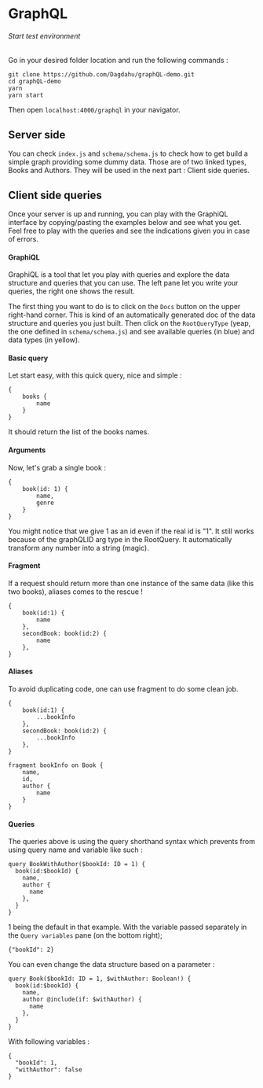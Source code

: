 # GraphQL

###### Start test environment

Go in your desired folder location and run the following commands :
```
git clone https://github.com/Dagdahu/graphQL-demo.git
cd graphQL-demo
yarn
yarn start
```
Then open `localhost:4000/graphql` in your navigator.

## Server side

You can check `index.js` and `schema/schema.js` to check how to get build a simple graph providing some dummy data.
Those are of two linked types, Books and Authors. They will be used in the next part : Client side queries.

## Client side queries

Once your server is up and running, you can play with the GraphiQL interface by copying/pasting the examples below and see what you get.
Feel free to play with the queries and see the indications given you in case of errors. 

#### GraphiQL

GraphiQL is a tool that let you play with queries and explore the data structure and queries that you can use.
The left pane let you write your queries, the right one shows the result.

The first thing you want to do is to click on the `Docs` button on the upper right-hand corner.
This is kind of an automatically generated doc of the data structure and queries you just built.
Then click on the `RootQueryType` (yeap, the one defined in `schema/schema.js`) and see available queries (in blue) and data types (in yellow). 


#### Basic query

Let start easy, with this quick query, nice and simple :
```
{
    books {
        name
    }
}
```
It should return the list of the books names.

#### Arguments

Now, let's grab a single book :
```
{
    book(id: 1) {
        name,
        genre
    }
}
```
You might notice that we give 1 as an id even if the real id is "1". It still works because of the graphQLID arg type in the RootQuery.
It automatically transform any number into a string (magic).

#### Fragment
 
If a request should return more than one instance of the same data (like this two books), aliases comes to the rescue !
```
{
    book(id:1) {
        name
    },
    secondBook: book(id:2) {
        name
    },
}
```

 #### Aliases

To avoid duplicating code, one can use fragment to do some clean job.
```
{
    book(id:1) {
        ...bookInfo
    },
    secondBook: book(id:2) {
        ...bookInfo
    },
}

fragment bookInfo on Book {
    name,
    id,
    author {
        name
    }
}
```
#### Queries

The queries above is using the query shorthand syntax which prevents from using query name and variable like such :
```
query BookWithAuthor($bookId: ID = 1) {
  book(id:$bookId) {
    name,
    author {
      name
    },
  }
}
```
1 being the default in that example.
With the variable passed separately in the `Query variables` pane (on the bottom right);
```
{"bookId": 2}
```

You can even change the data structure based on a parameter :
```
query Book($bookId: ID = 1, $withAuthor: Boolean!) {
  book(id:$bookId) {
    name,
    author @include(if: $withAuthor) {
      name
    },
  }
}
```
With following variables :
```
{
  "bookId": 1,
  "withAuthor": false
}
```